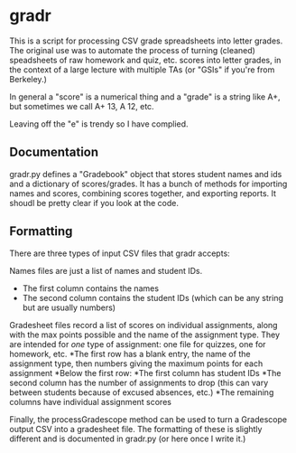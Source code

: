 # gradr

This is a script for processing CSV grade spreadsheets into letter grades.
The original use was to automate the process of turning (cleaned) speadsheets of raw homework and quiz, etc. scores into letter grades, in the context of a large lecture with multiple TAs (or "GSIs" if you're from Berkeley.)

In general a "score" is a numerical thing and a "grade" is a string like A+, but sometimes we call A+ 13, A 12, etc.

Leaving off the "e" is trendy so I have complied.

## Documentation
gradr.py defines a "Gradebook" object that stores student names and ids and a dictionary of scores/grades.
It has a bunch of methods for importing names and scores, combining scores together, and exporting reports.
It shoudl be pretty clear if you look at the code.


## Formatting

There are three types of input CSV files that gradr accepts:

Names files are just a list of names and student IDs.
* The first column contains the names
* The second column contains the student IDs (which can be any string but are usually numbers)

Gradesheet files record a list of scores on individual assignments, along with the max points possible and the name of the assignment type.
They are intended for *one* type of assignment: one file for quizzes, one for homework, etc.
*The first row has a blank entry, the name of the assignment type, then numbers giving the maximum points for each assignment
*Below the first row:
  *The first column has student IDs
  *The second column has the number of assignments to drop (this can vary between students because of excused absences, etc.)
  *The remaining columns have individual assignment scores

Finally, the processGradescope method can be used to turn a Gradescope output CSV into a gradesheet file.
The formatting of these is slightly different and is documented in gradr.py (or here once I write it.)
